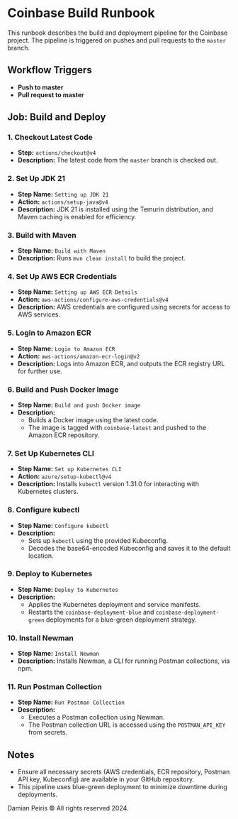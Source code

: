 # Coinbase Build Runbook

This runbook describes the build and deployment pipeline for the Coinbase project. The pipeline is triggered on pushes and pull requests to the `master` branch.

## Workflow Triggers

- **Push to master**
- **Pull request to master**

## Job: Build and Deploy

### 1. Checkout Latest Code
- **Step:** `actions/checkout@v4`
- **Description:** The latest code from the `master` branch is checked out.

### 2. Set Up JDK 21
- **Step Name:** `Setting up JDK 21`
- **Action:** `actions/setup-java@v4`
- **Description:** JDK 21 is installed using the Temurin distribution, and Maven caching is enabled for efficiency.

### 3. Build with Maven
- **Step Name:** `Build with Maven`
- **Description:** Runs `mvn clean install` to build the project.

### 4. Set Up AWS ECR Credentials
- **Step Name:** `Setting up AWS ECR Details`
- **Action:** `aws-actions/configure-aws-credentials@v4`
- **Description:** AWS credentials are configured using secrets for access to AWS services.

### 5. Login to Amazon ECR
- **Step Name:** `Login to Amazon ECR`
- **Action:** `aws-actions/amazon-ecr-login@v2`
- **Description:** Logs into Amazon ECR, and outputs the ECR registry URL for further use.

### 6. Build and Push Docker Image
- **Step Name:** `Build and push Docker image`
- **Description:** 
  - Builds a Docker image using the latest code.
  - The image is tagged with `coinbase-latest` and pushed to the Amazon ECR repository.

### 7. Set Up Kubernetes CLI
- **Step Name:** `Set up Kubernetes CLI`
- **Action:** `azure/setup-kubectl@v4`
- **Description:** Installs `kubectl` version 1.31.0 for interacting with Kubernetes clusters.

### 8. Configure kubectl
- **Step Name:** `Configure kubectl`
- **Description:**
  - Sets up `kubectl` using the provided Kubeconfig.
  - Decodes the base64-encoded Kubeconfig and saves it to the default location.

### 9. Deploy to Kubernetes
- **Step Name:** `Deploy to Kubernetes`
- **Description:**
  - Applies the Kubernetes deployment and service manifests.
  - Restarts the `coinbase-deployment-blue` and `coinbase-deployment-green` deployments for a blue-green deployment strategy.

### 10. Install Newman
- **Step Name:** `Install Newman`
- **Description:** Installs Newman, a CLI for running Postman collections, via npm.

### 11. Run Postman Collection
- **Step Name:** `Run Postman Collection`
- **Description:** 
  - Executes a Postman collection using Newman.
  - The Postman collection URL is accessed using the `POSTMAN_API_KEY` from secrets.

## Notes
- Ensure all necessary secrets (AWS credentials, ECR repository, Postman API key, Kubeconfig) are available in your GitHub repository.
- This pipeline uses blue-green deployment to minimize downtime during deployments.


Damian Peiris ©️ All rights reserved 2024.

